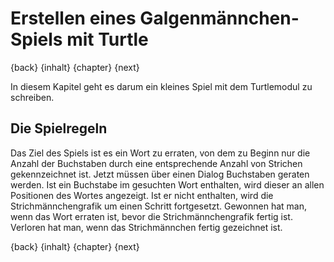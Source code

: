 # Erstellen eines Galgenmännchen-Spiels mit Turtle

{back} {inhalt} {chapter} {next}

In diesem Kapitel geht es darum ein kleines Spiel mit dem Turtlemodul zu schreiben.

## Die Spielregeln

Das Ziel des Spiels ist es ein Wort zu erraten, von dem zu Beginn nur die Anzahl der Buchstaben durch eine entsprechende Anzahl von Strichen gekennzeichnet ist. Jetzt müssen über einen Dialog Buchstaben geraten werden. Ist ein Buchstabe im gesuchten Wort enthalten, wird dieser an allen Positionen des Wortes angezeigt. Ist er nicht enthalten, wird die Strichmännchengrafik um einen Schritt fortgesetzt. Gewonnen hat man, wenn das Wort erraten ist, bevor die Strichmännchengrafik fertig ist. Verloren hat man, wenn das Strichmännchen fertig gezeichnet ist.


{back} {inhalt} {chapter} {next}
